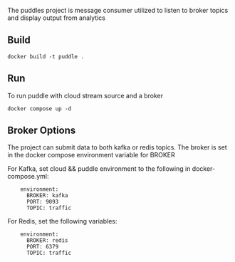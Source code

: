 The puddles project is message consumer utilized to listen to broker topics and display output from analytics

## Build
```
docker build -t puddle .
```

## Run
To run puddle with cloud stream source and a broker
```
docker compose up -d
```

## Broker Options
The project can submit data to both kafka or redis topics. The broker is set in the docker compose environment variable for BROKER

For Kafka, set cloud && puddle environment to the following in docker-compose.yml:
```
    environment:
      BROKER: kafka
      PORT: 9093
      TOPIC: traffic
```
For Redis, set the following variables:
```
    environment:
      BROKER: redis
      PORT: 6379
      TOPIC: traffic
```
